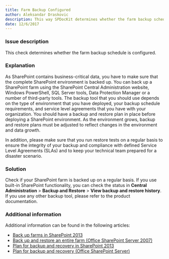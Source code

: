 ```yaml
---
title: Farm Backup Configured
author: Aleksandar Draskovic
description: This way SPDocKit determines whether the farm backup schedule is configured.
date: 12/6/2017
---
```

### Issue description

This check determines whether the farm backup schedule is configured.

### Explanation

As SharePoint contains business-critical data, you have to make sure that the complete SharePoint environment is backed up. You can back up a SharePoint farm using the SharePoint Central Administration website, Windows PowerShell, SQL Server tools, Data Protection Manager or a number of third-party tools. The backup tool that you should use depends on the type of environment that you have deployed, your backup schedule requirements, and service level agreements that you have with your organization. You should have a backup and restore plan in place before deploying a SharePoint environment. As the environment grows, backup and restore plans must be adjusted to reflect changes in the environment and data growth.

In addition, please make sure that you run restore tests on a regular basis to ensure the integrity of your backup and compliance with defined Service Level Agreements (SLAs) and to keep your technical team prepared for a disaster scenario.

### Solution

Check if your SharePoint farm is backed up on a regular basis. If you use built-in SharePoint functionality, you can check the status in **Central Administration** > **Backup and Restore** > **View backup and restore history**. If you use any other backup tool, please refer to the product documentation.

### Additional information

Additional information can be found in the following articles:

* [Back up farms in SharePoint 2013](https://technet.microsoft.com/en-us/library/ee428316.aspx)
* <a href="https://technet.microsoft.com/en-ie/library/cc262412(v=office.12).aspx">Back up and restore an entire farm (Office SharePoint Server 2007)</a>
* [Plan for backup and recovery in SharePoint 2013](https://technet.microsoft.com/en-us/library/cc261687.aspx)
* <a href="https://technet.microsoft.com/en-us/library/cc261687(v=office.12).aspx">Plan for backup and recovery (Office SharePoint Server)</a>